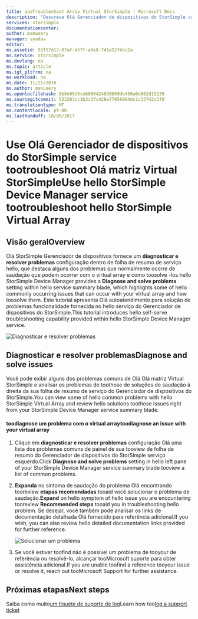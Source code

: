 ```yaml
---
title: aaaTroubleshoot Array Virtual StorSimple | Microsoft Docs
description: "Descreve Olá Gerenciador de dispositivos do StorSimple capacidade de diagnosticar e explica como toouse-tootroubleshoot sua matriz Virtual StorSimple."
services: storsimple
documentationcenter: 
author: manuaery
manager: syadav
editor: 
ms.assetid: 53f57d17-07af-457f-a0e8-741e52fbbc2a
ms.service: storsimple
ms.devlang: na
ms.topic: article
ms.tgt_pltfrm: na
ms.workload: na
ms.date: 11/21/2016
ms.author: manuaery
ms.openlocfilehash: 5b8e05d5ce6000424830059db450a0e662d19238
ms.sourcegitcommit: 523283cc1b3c37c428e77850964dc1c33742c5f0
ms.translationtype: MT
ms.contentlocale: pt-BR
ms.lasthandoff: 10/06/2017
---
```

# <a name="use-hello-storsimple-device-manager-service-tootroubleshoot-hello-storsimple-virtual-array"></a><span data-ttu-id="56d12-103">Use Olá Gerenciador de dispositivos do StorSimple service tootroubleshoot Olá matriz Virtual StorSimple</span><span class="sxs-lookup"><span data-stu-id="56d12-103">Use hello StorSimple Device Manager service tootroubleshoot hello StorSimple Virtual Array</span></span>
## <a name="overview"></a><span data-ttu-id="56d12-104">Visão geral</span><span class="sxs-lookup"><span data-stu-id="56d12-104">Overview</span></span>

<span data-ttu-id="56d12-105">Olá StorSimple Gerenciador de dispositivos fornece um **diagnosticar e resolver problemas** configuração dentro de folha de resumo de serviço hello, que destaca alguns dos problemas que normalmente ocorre de saudação que podem ocorrer com o virtual array e como toosolve -los.</span><span class="sxs-lookup"><span data-stu-id="56d12-105">hello StorSimple Device Manager provides a **Diagnose and solve problems** setting within hello service summary blade, which highlights some of hello commonly occurring issues that can occur with your virtual array and how toosolve them.</span></span> <span data-ttu-id="56d12-106">Este tutorial apresenta Olá autoatendimento para solução de problemas funcionalidade fornecida no hello serviço do Gerenciador de dispositivos do StorSimple.</span><span class="sxs-lookup"><span data-stu-id="56d12-106">This tutorial introduces hello self-serve troubleshooting capability provided within hello StorSimple Device Manager service.</span></span>

![Diagnosticar e resolver problemas](./media/storsimple-virtual-array-diagnose-problems/diagnose-problems-main.png)

## <a name="diagnose-and-solve-issues"></a><span data-ttu-id="56d12-108">Diagnosticar e resolver problemas</span><span class="sxs-lookup"><span data-stu-id="56d12-108">Diagnose and solve issues</span></span>

<span data-ttu-id="56d12-109">Você pode exibir alguns dos problemas comuns de Olá Olá matriz Virtual StorSimple e analisar os problemas de toothose de soluções de saudação à direita da sua folha de resumo de serviço do Gerenciador de dispositivos do StorSimple.</span><span class="sxs-lookup"><span data-stu-id="56d12-109">You can view some of hello common problems with hello StorSimple Virtual Array and review hello solutions toothose issues right from your StorSimple Device Manager service summary blade.</span></span>

#### <a name="toodiagnose-an-issue-with-your-virtual-array"></a><span data-ttu-id="56d12-110">toodiagnose um problema com o virtual array</span><span class="sxs-lookup"><span data-stu-id="56d12-110">toodiagnose an issue with your virtual array</span></span>

1. <span data-ttu-id="56d12-111">Clique em **diagnosticar e resolver problemas** configuração Olá uma lista dos problemas comuns de painel de sua tooview de folha de resumo do Gerenciador de dispositivos do StorSimple serviço esquerdo.</span><span class="sxs-lookup"><span data-stu-id="56d12-111">Click **Diagnose and solve problems** setting in hello left pane of your StorSimple Device Manager service summary blade tooview a list of common problems.</span></span>

2. <span data-ttu-id="56d12-112">**Expanda** no sintoma de saudação do problema Olá encontrando tooreview **etapas recomendadas** tooaid você solucionar o problema de saudação.</span><span class="sxs-lookup"><span data-stu-id="56d12-112">**Expand** on hello symptom of hello issue you are encountering tooreview **Recommended steps** tooaid you in troubleshooting hello problem.</span></span> <span data-ttu-id="56d12-113">Se desejar, você também pode analisar os links de documentação detalhada Olá fornecido para referência adicional.</span><span class="sxs-lookup"><span data-stu-id="56d12-113">If you wish, you can also review hello detailed documentation links provided for further reference.</span></span>
   
    ![Solucionar um problema](./media/storsimple-virtual-array-diagnose-problems/diagnose-problems-offline.png)

3. <span data-ttu-id="56d12-115">Se você estiver toofind não é possível um problema de tooyour de referência ou resolvê-lo, alcançar tooMicrosoft suporte para obter assistência adicional.</span><span class="sxs-lookup"><span data-stu-id="56d12-115">If you are unable toofind a reference tooyour issue or resolve it, reach out tooMicrosoft Support for further assistance.</span></span>

## <a name="next-steps"></a><span data-ttu-id="56d12-116">Próximas etapas</span><span class="sxs-lookup"><span data-stu-id="56d12-116">Next steps</span></span>
<span data-ttu-id="56d12-117">Saiba como muito[um tíquete de suporte de log](storsimple-virtual-array-log-support-ticket.md)</span><span class="sxs-lookup"><span data-stu-id="56d12-117">Learn how too[log a support ticket](storsimple-virtual-array-log-support-ticket.md)</span></span>


